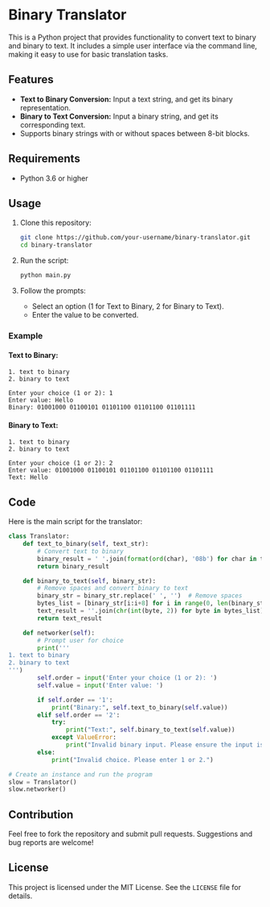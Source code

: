 # Binary Translator

This is a Python project that provides functionality to convert text to binary and binary to text. It includes a simple user interface via the command line, making it easy to use for basic translation tasks.

## Features
- **Text to Binary Conversion:** Input a text string, and get its binary representation.
- **Binary to Text Conversion:** Input a binary string, and get its corresponding text.
- Supports binary strings with or without spaces between 8-bit blocks.

## Requirements
- Python 3.6 or higher

## Usage
1. Clone this repository:
   ```bash
   git clone https://github.com/your-username/binary-translator.git
   cd binary-translator
   ```

2. Run the script:
   ```bash
   python main.py
   ```

3. Follow the prompts:
   - Select an option (1 for Text to Binary, 2 for Binary to Text).
   - Enter the value to be converted.

### Example
#### Text to Binary:
```plaintext
1. text to binary
2. binary to text

Enter your choice (1 or 2): 1
Enter value: Hello
Binary: 01001000 01100101 01101100 01101100 01101111
```

#### Binary to Text:
```plaintext
1. text to binary
2. binary to text

Enter your choice (1 or 2): 2
Enter value: 01001000 01100101 01101100 01101100 01101111
Text: Hello
```

## Code
Here is the main script for the translator:
```python
class Translator:
    def text_to_binary(self, text_str):
        # Convert text to binary
        binary_result = ' '.join(format(ord(char), '08b') for char in text_str)
        return binary_result

    def binary_to_text(self, binary_str):
        # Remove spaces and convert binary to text
        binary_str = binary_str.replace(' ', '')  # Remove spaces
        bytes_list = [binary_str[i:i+8] for i in range(0, len(binary_str), 8)]
        text_result = ''.join(chr(int(byte, 2)) for byte in bytes_list)
        return text_result

    def networker(self):
        # Prompt user for choice
        print('''
1. text to binary
2. binary to text
''')
        self.order = input('Enter your choice (1 or 2): ')
        self.value = input('Enter value: ')

        if self.order == '1':
            print("Binary:", self.text_to_binary(self.value))
        elif self.order == '2':
            try:
                print("Text:", self.binary_to_text(self.value))
            except ValueError:
                print("Invalid binary input. Please ensure the input is a valid binary string.")
        else:
            print("Invalid choice. Please enter 1 or 2.")

# Create an instance and run the program
slow = Translator()
slow.networker()
```

## Contribution
Feel free to fork the repository and submit pull requests. Suggestions and bug reports are welcome!

## License
This project is licensed under the MIT License. See the `LICENSE` file for details.

